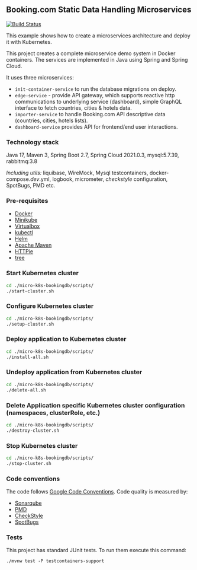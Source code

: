 ## Booking.com Static Data Handling Microservices

[![Build Status](https://drone.c2a2.com/api/badges/ujar-org/micro-k8s-bookingdb/status.svg)](https://drone.c2a2.com/ujar-org/micro-k8s-bookingdb)

This example shows how to create a microservices architecture and deploy it with Kubernetes.

This project creates a complete microservice demo system in Docker
containers. The services are implemented in Java using Spring and Spring Cloud.

It uses three microservices:
- `init-container-service` to run the database migrations on deploy.
- `edge-service` - provide API gateway, which supports reactive http communications to underlying service (dashboard), simple GraphQL interface to fetch countries, cities & hotels data.
- `importer-service` to handle Booking.com API descriptive data (countries, cities, hotels lists).
- `dashboard-service` provides API for frontend/end user interactions.

### Technology stack

Java 17, Maven 3, Spring Boot 2.7, Spring Cloud 2021.0.3, mysql:5.7.39, rabbitmq:3.8

_Including utils:_ liquibase, WireMock, Mysql testcontainers, docker-compose._dev_.yml,
logbook, micrometer, _checkstyle_ configuration, SpotBugs, PMD etc.

### Pre-requisites

- [Docker](https://docs.docker.com/install/)
- [Minikube](https://kubernetes.io/docs/tasks/tools/install-minikube/)
- [Virtualbox](https://www.virtualbox.org/manual/ch02.html)
- [kubectl](https://kubernetes.io/docs/tasks/tools/install-kubectl/)
- [Helm](https://helm.sh/docs/intro/install/)
- [Apache Maven](https://maven.apache.org/install.html)
- [HTTPie](https://httpie.org/doc#installation)
- [tree](http://mama.indstate.edu/users/ice/tree/)

### Start Kubernetes cluster

```bash
cd ./micro-k8s-bookingdb/scripts/
./start-cluster.sh
```

### Configure Kubernetes cluster

```bash
cd ./micro-k8s-bookingdb/scripts/
./setup-cluster.sh
```

### Deploy application to Kubernetes cluster

```bash
cd ./micro-k8s-bookingdb/scripts/
./install-all.sh
```

### Undeploy application from Kubernetes cluster

```bash
cd ./micro-k8s-bookingdb/scripts/
./delete-all.sh
```

### Delete Application specific Kubernetes cluster configuration (namespaces, clusterRole, etc.)

```bash
cd ./micro-k8s-bookingdb/scripts/
./destroy-cluster.sh
```

### Stop Kubernetes cluster

```bash
cd ./micro-k8s-bookingdb/scripts/
./stop-cluster.sh
```

### Code conventions

The code follows [Google Code Conventions](https://google.github.io/styleguide/javaguide.html). Code
quality is measured by:

- [Sonarqube](https://sonarqube.c2a2.com/dashboard?id=ujar-org%3Amicro-oss-acmedepartments)
- [PMD](https://pmd.github.io/)
- [CheckStyle](https://checkstyle.sourceforge.io/)
- [SpotBugs](https://spotbugs.github.io/)

### Tests

This project has standard JUnit tests. To run them execute this command:

```text
./mvnw test -P testcontainers-support
```
